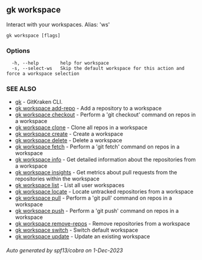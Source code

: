 ## gk workspace

Interact with your workspaces. Alias: 'ws'

```
gk workspace [flags]
```

### Options

```
  -h, --help        help for workspace
  -s, --select-ws   Skip the default workspace for this action and force a workspace selection
```

### SEE ALSO

* [gk](gk.md)	 - GitKraken CLI.
* [gk workspace add-repo](gk_workspace_add-repo.md)	 - Add a repository to a workspace
* [gk workspace checkout](gk_workspace_checkout.md)	 - Perform a 'git checkout' command on repos in a workspace
* [gk workspace clone](gk_workspace_clone.md)	 - Clone all repos in a workspace
* [gk workspace create](gk_workspace_create.md)	 - Create a workspace
* [gk workspace delete](gk_workspace_delete.md)	 - Delete a workspace
* [gk workspace fetch](gk_workspace_fetch.md)	 - Perform a 'git fetch' command on repos in a workspace
* [gk workspace info](gk_workspace_info.md)	 - Get detailed information about the repositories from a workspace
* [gk workspace insights](gk_workspace_insights.md)	 - Get metrics about pull requests from the repositories within the workspace
* [gk workspace list](gk_workspace_list.md)	 - List all user workspaces
* [gk workspace locate](gk_workspace_locate.md)	 - Locate untracked repositories from a workspace
* [gk workspace pull](gk_workspace_pull.md)	 - Perform a 'git pull' command on repos in a workspace
* [gk workspace push](gk_workspace_push.md)	 - Perform a 'git push' command on repos in a workspace
* [gk workspace remove-repos](gk_workspace_remove-repos.md)	 - Remove repositories from a workspace
* [gk workspace switch](gk_workspace_switch.md)	 - Switch default workspace
* [gk workspace update](gk_workspace_update.md)	 - Update an existing workspace

###### Auto generated by spf13/cobra on 1-Dec-2023
